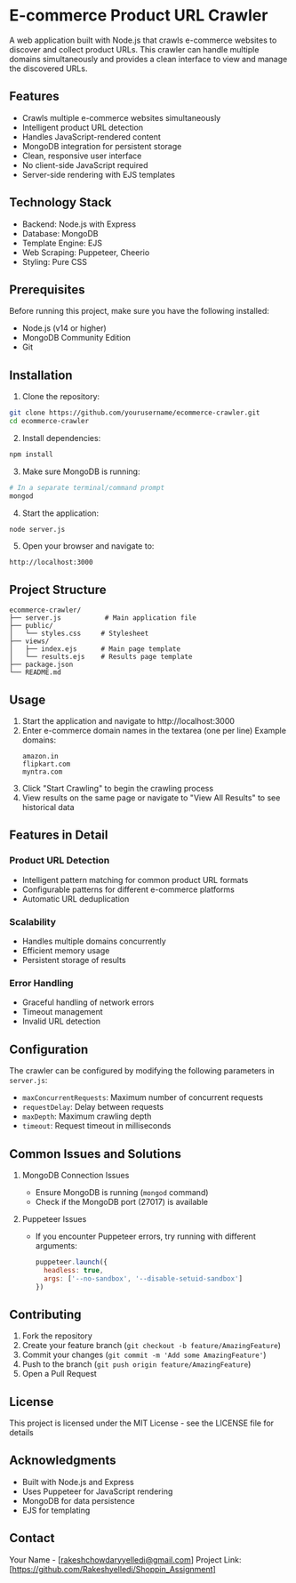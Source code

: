 # E-commerce Product URL Crawler

A web application built with Node.js that crawls e-commerce websites to discover and collect product URLs. This crawler can handle multiple domains simultaneously and provides a clean interface to view and manage the discovered URLs.

## Features

- Crawls multiple e-commerce websites simultaneously
- Intelligent product URL detection
- Handles JavaScript-rendered content
- MongoDB integration for persistent storage
- Clean, responsive user interface
- No client-side JavaScript required
- Server-side rendering with EJS templates

## Technology Stack

- Backend: Node.js with Express
- Database: MongoDB
- Template Engine: EJS
- Web Scraping: Puppeteer, Cheerio
- Styling: Pure CSS

## Prerequisites

Before running this project, make sure you have the following installed:
- Node.js (v14 or higher)
- MongoDB Community Edition
- Git

## Installation

1. Clone the repository:
```bash
git clone https://github.com/yourusername/ecommerce-crawler.git
cd ecommerce-crawler
```

2. Install dependencies:
```bash
npm install
```

3. Make sure MongoDB is running:
```bash
# In a separate terminal/command prompt
mongod
```

4. Start the application:
```bash
node server.js
```

5. Open your browser and navigate to:
```
http://localhost:3000
```

## Project Structure

```
ecommerce-crawler/
├── server.js           # Main application file
├── public/
│   └── styles.css     # Stylesheet
├── views/
│   ├── index.ejs      # Main page template
│   └── results.ejs    # Results page template
├── package.json
└── README.md
```

## Usage

1. Start the application and navigate to http://localhost:3000
2. Enter e-commerce domain names in the textarea (one per line)
   Example domains:
   ```
   amazon.in
   flipkart.com
   myntra.com
   ```
3. Click "Start Crawling" to begin the crawling process
4. View results on the same page or navigate to "View All Results" to see historical data

## Features in Detail

### Product URL Detection
- Intelligent pattern matching for common product URL formats
- Configurable patterns for different e-commerce platforms
- Automatic URL deduplication

### Scalability
- Handles multiple domains concurrently
- Efficient memory usage
- Persistent storage of results

### Error Handling
- Graceful handling of network errors
- Timeout management
- Invalid URL detection

## Configuration

The crawler can be configured by modifying the following parameters in `server.js`:

- `maxConcurrentRequests`: Maximum number of concurrent requests
- `requestDelay`: Delay between requests
- `maxDepth`: Maximum crawling depth
- `timeout`: Request timeout in milliseconds

## Common Issues and Solutions

1. MongoDB Connection Issues
   - Ensure MongoDB is running (`mongod` command)
   - Check if the MongoDB port (27017) is available

2. Puppeteer Issues
   - If you encounter Puppeteer errors, try running with different arguments:
     ```javascript
     puppeteer.launch({
       headless: true,
       args: ['--no-sandbox', '--disable-setuid-sandbox']
     })
     ```

## Contributing

1. Fork the repository
2. Create your feature branch (`git checkout -b feature/AmazingFeature`)
3. Commit your changes (`git commit -m 'Add some AmazingFeature'`)
4. Push to the branch (`git push origin feature/AmazingFeature`)
5. Open a Pull Request

## License

This project is licensed under the MIT License - see the LICENSE file for details

## Acknowledgments

- Built with Node.js and Express
- Uses Puppeteer for JavaScript rendering
- MongoDB for data persistence
- EJS for templating

## Contact

Your Name - [rakeshchowdaryyelledi@gmail.com]
Project Link: [https://github.com/Rakeshyelledi/Shoppin_Assignment]
